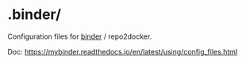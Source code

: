 # .binder/

Configuration files for [binder](https://mybinder.org/) / repo2docker.

Doc: https://mybinder.readthedocs.io/en/latest/using/config_files.html
